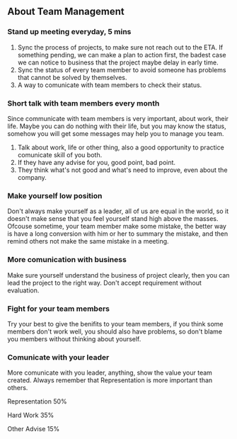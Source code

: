 ## About Team Management

### Stand up meeting everyday, 5 mins
1. Sync the process of projects, to make sure not reach out to the ETA. If something pending, we can make a plan to action first, the badest case we can notice to business that the project maybe delay in early time.
2. Sync the status of every team member to avoid someone has problems that cannot be solved by themselves.
3. A way to comunicate with team members to check their status.

### Short talk with team members every month
Since communicate with team members is very important, about work, their life. Maybe you can do nothing with their life, but you may know the status, somehow you will get some messages may help you to manage you team.
1. Talk about work, life or other thing, also a good opportunity to practice comunicate skill of you both.
2. If they have any advise for you, good point, bad point.
3. They think what's not good and what's need to improve, even about the company.

### Make yourself low position
Don't always make yourself as a leader, all of us are equal in the world, so it doesn't make sense that you feel yourself stand high above the masses. Ofcouse sometime, your team member make some mistake, the better way is have a long conversion with him or her to summary the mistake, and then remind others not make the same mistake in a meeting.

### More comunication with business
Make sure yourself understand the business of project clearly, then you can lead the project to the right way. Don't accept requirement without evaluation.

### Fight for your team members
Try your best to give the benifits to your team members, if you think some members don't work well, you should also have problems, so don't blame you members without thinking about yourself.

### Comunicate with your leader
More comunicate with you leader, anything, show the value your team created. Always remember that Representation is more important than others.

Representation 50%

Hard Work 35%

Other Advise 15%
